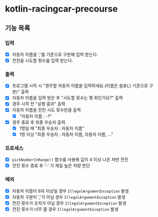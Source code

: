 # kotlin-racingcar-precourse

## 기능 목록

### 입력
- [X] 자동차 이름을 ','를 기준으로 구분해 입력 받는다.
- [x] 전진을 시도할 횟수를 입력 받는다. 

### 출력
- [x] 프로그램 시작 시 "경주할 자동차 이름을 입력하세요.(이름은 쉼표(,) 기준으로 구분)" 출력
- [x] 자동차 이름을 입력 받은 후 "시도할 횟수는 몇 회인가요?" 출력
- [x] 경주 시작 전 "실행 결과" 출력
- [x] 자동차 이름을 전진 시도 횟수만큼 출력
  - [x] "자동차 이름 : -?"
- [x] 경주 종료 후 최종 우승자 출력.
  - [X] 1명일 때 "최종 우승자 : 자동차 이름"
  - [X] 1명 이상 "최종 우승자 : 자동차 이름, 자동차 이름, ..."

### 프로세스
- [x] `pickNumberInRange()` 함수를 사용해 값이 4 이상 나온 차만 전진
- [x] 전진 횟수 종료 후 '-' 가 제일 높은 차량 판단

### 예외
- [x] 자동차 이름이 6자 이상일 경우 `IllegalArgumentException` 발생
- [x] 자동차 구분이 ','가 아닐 경우 `IllegalArgumentException` 발생
- [x] 전진 횟수가 숫자가 아닐 경우 `IllegalArgumentException` 발생
- [x] 전진 횟수가 너무 클 경우 `IllegalArgumentException` 발생
